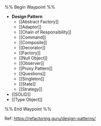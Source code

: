 %% Begin Waypoint %%
- **Design Pattern**
	- [[Abstract Factory]]
	- [[Adaptor]]
	- [[Chain of Responsibility]]
	- [[Command]]
	- [[Composite]]
	- [[Decorator]]
	- [[Factory]]
	- [[Null Object]]
	- [[Observer]]
	- [[Proxy Pattern]]
	- [[Questions]]
	- [[Singleton]]
	- [[State]]
	- [[Strategy]]
- [[SOLID]]
- [[Type Object]]

%% End Waypoint %%

Ref: https://refactoring.guru/design-patterns/